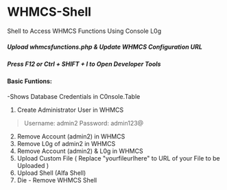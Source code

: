 # WHMCS-Shell
Shell to Access WHMCS Functions Using Console L0g
##### Upload whmcsfunctions.php & Update WHMCS Configuration URL
##### Press F12 or Ctrl + SHIFT + I to Open Developer Tools

#### Basic Funtions:
-Shows Database Credentials in C0nsole.Table
1. Create Administrator User in WHMCS
> Username: admin2
>Password: admin123@
2. Remove Account (admin2) in WHMCS
3. Remove L0g of admin2 in WHMCS
4. Remove Account (admin2) & L0g in WHMCS
5. Upload Custom File ( Replace "yourfileurlhere" to URL of your File to be Uploaded )
6. Upload Shell (Alfa Shell)
7. Die - Remove WHMCS Shell

